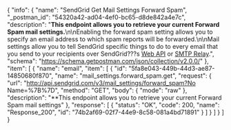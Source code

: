 {
  "info": {
    "name": "SendGrid Get Mail Settings Forward Spam",
    "_postman_id": "54320a42-ad04-4ef0-bc65-d8de842a4e7c",
    "description": "**This endpoint allows you to retrieve your current Forward Spam mail settings.**\n\nEnabling the forward spam setting allows you to specify an email address to which spam reports will be forwarded.\n\nMail settings allow you to tell SendGrid specific things to do to every email that you send to your recipients over SendGrid???s [Web API](https://sendgrid.com/docs/API_Reference/Web_API/mail.html) or [SMTP Relay](https://sendgrid.com/docs/API_Reference/SMTP_API/index.html).",
    "schema": "https://schema.getpostman.com/json/collection/v2.0.0/"
  },
  "item": [
    {
      "name": "email",
      "item": [
        {
          "id": "5fa8e043-449b-44d3-ae87-14850680f870",
          "name": "mail_settings.forward_spam.get",
          "request": {
            "url": "http://api.sendgrid.com/v3/mail_settings/forward_spam?No Name=%7B%7D",
            "method": "GET",
            "body": {
              "mode": "raw"
            },
            "description": "**This endpoint allows you to retrieve your current Forward Spam mail settings"
          },
          "response": [
            {
              "status": "OK",
              "code": 200,
              "name": "Response_200",
              "id": "74b2af69-02f7-44e9-8c58-081a4bd71891"
            }
          ]
        }
      ]
    }
  ]
}